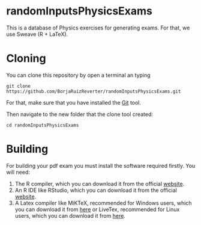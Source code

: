# randomInputsPhysicsExams
This is a database of Physics exercises for generating exams. For that, we use Sweave (R + LaTeX).

# Cloning 
You can clone this repository by open a terminal an typing
```shell
git clone https://github.com/BorjaRuizReverter/randomInputsPhysicsExams.git
```
For that, make sure that you have installed the [Git](https://git-scm.com/downloads) tool.

Then navigate to the new folder that the clone tool created:
```shell
cd randomInputsPhysicsExams
```

# Building
For building your pdf exam you must install the software required firstly. You will need:
1. The R compiler, which you can download it from the official [website](https://cran.r-project.org/mirrors.html).
2. An R IDE like RStudio, which you can download it from the official [website](https://www.rstudio.com/products/rstudio/download/).
3. A Latex compiler like MiKTeX, recommended for Windows users, which you can download it from [here](https://miktex.org/download) or LiveTex, recommended for Linux users, which you can download it from [here](https://tug.org/texlive/acquire-netinstall.html).